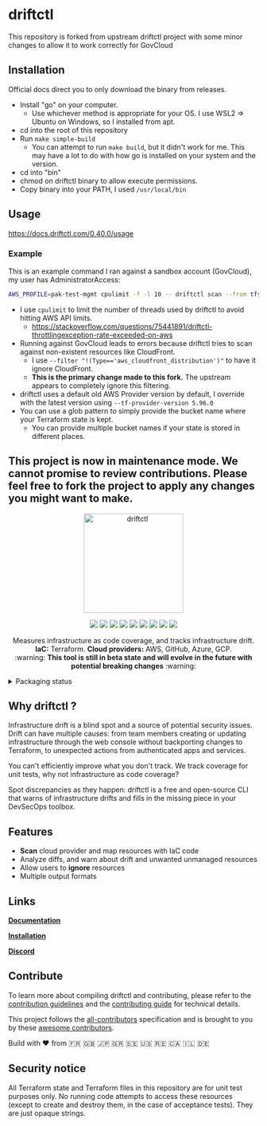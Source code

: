 # driftctl
This repository is forked from upstream driftctl project with some minor changes to allow it to work correctly for GovCloud

## Installation
Official docs direct you to only download the binary from releases.

- Install "go" on your computer.
  - Use whichever method is appropriate for your OS.  I use WSL2 => Ubuntu on Windows, so I installed from apt.
- cd into the root of this repository
- Run `make simple-build`
  - You can attempt to run `make build`, but it didn't work for me.  This may have a lot to do with how go is installed on your system and the version.
- cd into "bin"
- chmod on driftctl binary to allow execute permissions.
- Copy binary into your PATH, I used `/usr/local/bin`

## Usage
https://docs.driftctl.com/0.40.0/usage

### Example
This is an example command I ran against a sandbox account (GovCloud), my user has AdministratorAccess:
```bash
AWS_PROFILE=pak-test-mgmt cpulimit -f -l 10 -- driftctl scan --from tfstate+s3://coalforge-us-gov-west-1-tf-state/**/*.tfstate --from tfstate+s3://pak-test-infra-us-gov-west-1-tf-state/**/*.tfstate --filter "!(Type=='aws_cloudfront_distribution')" --tf-provider-version 5.96.0
```

- I use `cpulimit` to limit the number of threads used by driftctl to avoid hitting AWS API limits.
  - https://stackoverflow.com/questions/75441891/driftctl-throttlingexception-rate-exceeded-on-aws
- Running against GovCloud leads to errors because driftctl tries to scan against non-existent resources like CloudFront.
  - I use `--filter "!(Type=='aws_cloudfront_distribution')"` to have it ignore CloudFront.
  - **This is the primary change made to this fork.**  The upstream appears to completely ignore this filtering.
- driftctl uses a default old AWS Provider version by default, I override with the latest version using `--tf-provider-version 5.96.0`
- You can use a glob pattern to simply provide the bucket name where your Terraform state is kept.
  - You can provide multiple bucket names if your state is stored in different places.

## This project is now in maintenance mode. We cannot promise to review contributions. Please feel free to fork the project to apply any changes you might want to make.

<p align="center">
  <img width="200" src="https://docs.driftctl.com/img/driftctl_dark.svg" alt="driftctl">
</p>

<p align="center">
  <img src="https://circleci.com/gh/snyk/driftctl.svg?style=shield"/>
  <img src="https://goreportcard.com/badge/github.com/snyk/driftctl"/>
  <img src="https://img.shields.io/github/license/snyk/driftctl">
  <img src="https://img.shields.io/github/v/release/snyk/driftctl">
  <img src="https://img.shields.io/github/go-mod/go-version/snyk/driftctl">
  <img src="https://img.shields.io/github/downloads/snyk/driftctl/total.svg"/>
  <img src="https://img.shields.io/docker/pulls/snyk/driftctl"/>
  <img src="https://img.shields.io/docker/image-size/snyk/driftctl"/>
  <a href="https://discord.gg/NMCBxtD7Nd">
    <img src="https://img.shields.io/discord/783720783469871124?color=%237289da&label=discord&logo=discord"/>
  </a>
</p>

<p align="center">
  Measures infrastructure as code coverage, and tracks infrastructure drift.<br>
  <strong>IaC:</strong> Terraform. <strong>Cloud providers:</strong> AWS, GitHub, Azure, GCP.<br>
  :warning: <strong>This tool is still in beta state and will evolve in the future with potential breaking changes</strong> :warning:
</p>

<details>
  <summary>Packaging status</summary>
  <a href="https://repology.org/project/driftctl/versions">
    <img src="https://repology.org/badge/vertical-allrepos/driftctl.svg" alt="Packaging status">
  </a>
</details>

## Why driftctl ?

Infrastructure drift is a blind spot and a source of potential security issues.
Drift can have multiple causes: from team members creating or updating infrastructure through the web console without backporting changes to Terraform, to unexpected actions from authenticated apps and services.

You can't efficiently improve what you don't track. We track coverage for unit tests, why not infrastructure as code coverage?

Spot discrepancies as they happen: driftctl is a free and open-source CLI that warns of infrastructure drifts and fills in the missing piece in your DevSecOps toolbox.


## Features

- **Scan** cloud provider and map resources with IaC code
- Analyze diffs, and warn about drift and unwanted unmanaged resources
- Allow users to **ignore** resources
- Multiple output formats

## Links

**[Documentation](https://docs.driftctl.com)**

**[Installation](https://docs.driftctl.com/installation)**

**[Discord](https://discord.gg/7zHQ8r2PgP)**

## Contribute

To learn more about compiling driftctl and contributing, please refer to the [contribution guidelines](.github/CONTRIBUTING.md) and the [contributing guide](docs/README.md) for technical details.

This project follows the [all-contributors](https://github.com/all-contributors/all-contributors) specification and is brought to you by these [awesome contributors](CONTRIBUTORS.md).

Build with ❤️️ from 🇫🇷 🇬🇧 🇯🇵 🇬🇷 🇸🇪 🇺🇸 🇷🇪 🇨🇦 🇮🇱 🇩🇪

## Security notice

All Terraform state and Terraform files in this repository are for unit test
purposes only. No running code attempts to access these resources (except to
create and destroy them, in the case of acceptance tests). They are just opaque
strings.
